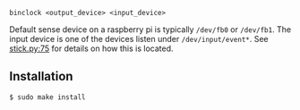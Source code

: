     binclock <output_device> <input_device>

Default sense device on a raspberry pi is typically `/dev/fb0` or `/dev/fb1`. The input device is one of the devices listen under `/dev/input/event*`. See [stick.py:75](https://github.com/astro-pi/python-sense-hat/blob/9a37f0923ce8dbde69514c3b8d58d30de01c9ee7/sense_hat/stick.py#L75) for details on how this is located.

## Installation

    $ sudo make install
